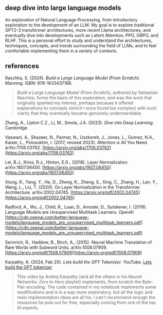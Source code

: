 ## deep dive into large language models

An exploration of Natural Language Processing, from introductory exploration to the development of an LLM. My goal is to explore traditional GPT2-3 transformer architectures, more recent Llama architectures, and eventually dive into developments such as Latent Attention, PPO, GRPO, and RLHF. This is a personal effort to study and understand the architectures, techniques, concepts, and trends surrounding the field of LLMs, and to feel comfortable implementing them in a variety of contexts. 

## references

Raschka, S. (2024). *Build a Large Language Model (From Scratch)*. Manning. ISBN: 978-1633437166.

> *Build a Large Language Model (From Scratch)*, authored by Sebastian Raschka, forms the basis of this exploration, and was the work that originally sparked my interest, perhaps because it offered explanations to concepts (which I once found too complex) with such clarity that they eventually became genuinely understandable.

Zhang, A., Lipton C.Z., Li, M., Smola, J.A. (2023). *Dive into Deep Learning*. Cambridge

Vaswani, A., Shazeer, N., Parmar, N., Uszkoreit, J., Jones, L., Gomez, N.A., Kaiser, L., Polosukhin, I. (2017, revised 2023). Attention is All You Need. arXiv:1706.03762. [https://arxiv.org/abs/1706.03762](https://arxiv.org/abs/1706.03762)

Lei, B.J., Kiros, R.J., Hinton, E.G., (2016). Layer Normalization. arXiv:1607.06450. [https://arxiv.org/abs/1607.06450](https://arxiv.org/abs/1607.06450)

Xiong, R., Yang, Y., He, D., Zheng, K., Zheng, S., Xing, C., Zhang, H., Lan, Y., Wang, L., Liu, T. (2020). On Layer Normalization in the Transformer Architecture. arXiv:2002.04745. [https://arxiv.org/pdf/2002.04745](https://arxiv.org/pdf/2002.04745)

Radford, A., Wu, J., Child, R., Luan, D., Amodei, D., Sutskever, I. (2019). Language Models are Unsupervised Multitask Learners. *OpenAI* [https://cdn.openai.com/better-language-models/language_models_are_unsupervised_multitask_learners.pdf](https://cdn.openai.com/better-language-models/language_models_are_unsupervised_multitask_learners.pdf)

Sennrich, R., Haddow, B., Birch, A., (2015). Neural Machine Translation of Rare Words with Subword Units. arXiv:1508.07909. [https://arxiv.org/pdf/1508.07909](https://arxiv.org/pdf/1508.07909)

Karpathy, A. (2024, Feb 20). *Lets build the GPT Tokenizer*. YouTube. [Lets build the GPT tokenizer](https://www.youtube.com/watch?v=zduSFxRajkE)

> This video by Andrej Karpathy (and all the others in his *Neural Networks: Zero to Hero* playlist) implements, from scratch the Byte-Pair encoding. The code contained in my notebook implements some modifications and is in a way more exploratory, but all the logic and main implementation ideas are all his. I can't recommend enough the resources he puts out for free, especially coming from one of the top AI experts. 